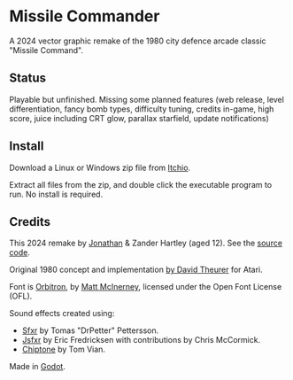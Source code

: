 # Missile Commander

A 2024 vector graphic remake of the 1980 city defence arcade classic "Missile
Command".

## Status

Playable but unfinished. Missing some planned features (web release, level
differentiation, fancy bomb types, difficulty tuning, credits in-game, high
score, juice including CRT glow, parallax starfield, update notifications)

## Install

Download a Linux or Windows zip file from [Itchio](https://tartley.itch.io/missile-commander).

Extract all files from the zip, and double click the executable program to run.
No install is required.

## Credits

This 2024 remake by [Jonathan](https://tartley.com/pages/about) & Zander Hartley
(aged 12). See the [source code](https://github.com/tartley/missile-commander).

Original 1980 concept and implementation [by David
Theurer](https://en.wikipedia.org/wiki/Missile_Command) for Atari.

Font is [Orbitron](https://fonts.google.com/specimen/Orbitron), by [Matt
McInerney](http://pixelspread.com/), licensed under the Open Font License (OFL).

Sound effects created using:

* [Sfxr](http://drpetter.se/project_sfxr.html) by Tomas "DrPetter" Pettersson.
* [Jsfxr](https://sfxr.me/) by Eric Fredricksen with contributions by Chris
  McCormick.
* [Chiptone](https://sfbgames.itch.io/chiptone) by Tom Vian.

Made in [Godot](https://godotengine.org/).

